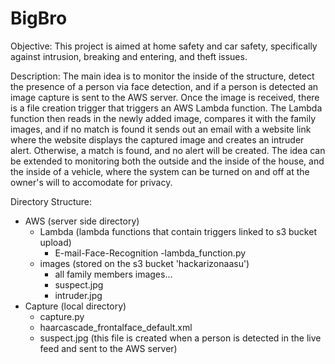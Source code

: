 # BigBro

Objective:
This project is aimed at home safety and car safety, specifically against intrusion, breaking and entering, and theft issues.


Description:
The main idea is to monitor the inside of the structure, detect the presence of a person via face detection, and if a person is detected an image capture is sent to the AWS server. Once the image is received, there is a file creation trigger that triggers an AWS Lambda function. The Lambda function then reads in the newly added image, compares it with the family images, and if no match is found it sends out an email with a website link where the website displays the captured image and creates an intruder alert. Otherwise, a match is found, and no alert will be created. The idea can be extended to monitoring both the outside and the inside of the house, and the inside of a vehicle, where the system can be turned on and off at the owner's will to accomodate for privacy.


Directory Structure:
- AWS (server side directory)
	- Lambda (lambda functions that contain triggers linked to s3 bucket upload)
		- E-mail-Face-Recognition
			-lambda_function.py
	- images (stored on the s3 bucket 'hackarizonaasu')
		- all family members images...
		- suspect.jpg
		- intruder.jpg
- Capture (local directory)
	- capture.py
	- haarcascade_frontalface_default.xml
	- suspect.jpg (this file is created when a person is detected in the live feed and sent to the AWS server)
